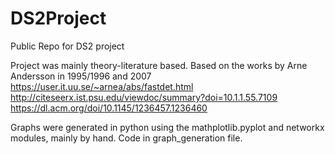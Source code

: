 # DS2Project
Public Repo for DS2 project


Project was mainly theory-literature based. Based on the works by 
Arne Andersson in 1995/1996 and 2007 
https://user.it.uu.se/~arnea/abs/fastdet.html
http://citeseerx.ist.psu.edu/viewdoc/summary?doi=10.1.1.55.7109
https://dl.acm.org/doi/10.1145/1236457.1236460

Graphs were generated in python using the mathplotlib.pyplot and networkx modules, mainly by hand. Code in graph_generation file. 

